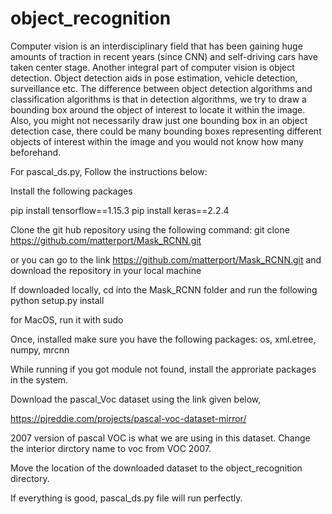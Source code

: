 # object_recognition
Computer vision is an interdisciplinary field that has been gaining huge amounts of traction in recent years (since CNN) and self-driving cars have taken center stage. Another integral part of computer vision is object detection. Object detection aids in pose estimation, vehicle detection, surveillance etc. The difference between object detection algorithms and classification algorithms is that in detection algorithms, we try to draw a bounding box around the object of interest to locate it within the image. Also, you might not necessarily draw just one bounding box in an object detection case, there could be many bounding boxes representing different objects of interest within the image and you would not know how many beforehand. 

For pascal_ds.py, Follow the instructions below:

Install the following packages 

pip install tensorflow==1.15.3
pip install keras==2.2.4

Clone the git hub repository using the following command: 
git clone https://github.com/matterport/Mask_RCNN.git

or you can go to the link 
https://github.com/matterport/Mask_RCNN.git and download the repository in your local machine

If downloaded locally, cd into the Mask_RCNN folder and run the following
python setup.py install

for MacOS, run it with sudo

Once, installed make sure you have the following packages:
os, xml.etree, numpy, mrcnn

While running if you got module not found, install the approriate packages in the system.

Download the pascal_Voc dataset using the link given below,

https://pjreddie.com/projects/pascal-voc-dataset-mirror/

2007 version of pascal VOC is what we are using in this dataset. 
Change the interior dirctory name to voc from VOC 2007.

Move the location of the downloaded dataset to the object_recognition directory.


If everything is good, pascal_ds.py file will run perfectly.









